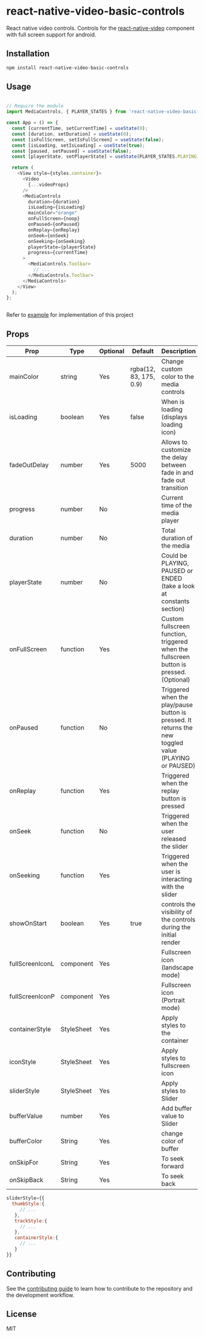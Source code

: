 # react-native-video-basic-controls
React native video controls.
Controls for the [react-native-video](https://github.com/react-native-video/react-native-video) component with full screen support for android.

## Installation

```sh
npm install react-native-video-basic-controls
```

## Usage

```js

// Require the module
import MediaControls, { PLAYER_STATES } from 'react-native-video-basic-controls';

const App = () => {
  const [currentTime, setCurrentTime] = useState(0);
  const [duration, setDuration] = useState(0);
  const [isFullScreen, setIsFullScreen] = useState(false);
  const [isLoading, setIsLoading] = useState(true);
  const [paused, setPaused] = useState(false);
  const [playerState, setPlayerState] = useState(PLAYER_STATES.PLAYING);

  return (
    <View style={styles.container}>
      <Video
        {...videoProps}
      />
      <MediaControls
        duration={duration}
        isLoading={isLoading}
        mainColor="orange"
        onFullScreen={noop}
        onPaused={onPaused}
        onReplay={onReplay}
        onSeek={onSeek}
        onSeeking={onSeeking}
        playerState={playerState}
        progress={currentTime}
      >
        <MediaControls.Toolbar>
          // ...
        </MediaControls.Toolbar>
      </MediaControls>
    </View>
  );
};



```

Refer to [example](https://github.com/prathmesh28/react-native-video-basic-controls/tree/master/example) for implementation of this project


## Props
| Prop         | Type     | Optional | Default                | Description                                                          |
|--------------|----------|----------|------------------------|----------------------------------------------------------------------|
| mainColor    | string   | Yes      | rgba(12, 83, 175, 0.9) | Change custom color to the media controls                            |
| isLoading    | boolean  | Yes      | false                  | When is loading (displays loading icon)                              |
| fadeOutDelay | number   | Yes      | 5000                   | Allows to customize the delay between fade in and fade out transition|
| progress     | number   | No       |                        | Current time of the media player                                     |
| duration     | number   | No       |                        | Total duration of the media                                          |
| playerState  | number   | No       |                        | Could be PLAYING, PAUSED or ENDED (take a look at constants section) |
| onFullScreen | function | Yes      |                        | Custom fullscreen function, triggered when the fullscreen button is pressed. (Optional)|
| onPaused     | function | No       |                        | Triggered when the play/pause button is pressed. It returns the new toggled value (PLAYING or PAUSED)                     |
| onReplay     | function | Yes      |                        | Triggered when the replay button is pressed                          |
| onSeek       | function | No       |                        | Triggered when the user released the slider                          |
| onSeeking    | function | Yes      |                        | Triggered when the user is interacting with the slider               |
| showOnStart  | boolean  | Yes      | true                   | controls the visibility of the controls during the initial render    |
| fullScreenIconL | component  | Yes      |                   | Fullscreen icon (landscape mode)                                     |
| fullScreenIconP | component  | Yes      |                   | Fullscreen icon (Portrait mode)                                      |
| containerStyle | StyleSheet | Yes  |                        | Apply styles to the container                                        |
| iconStyle    | StyleSheet | Yes    |                        | Apply styles to fullscreen icon                                      |
| sliderStyle  | StyleSheet | Yes    |                        | Apply styles to Slider                                               |
| bufferValue  | number    | Yes     |                        | Add buffer value to Slider                                           |
| bufferColor  | String    | Yes     |                        | change color of buffer                                               |
| onSkipFor    | String    | Yes     |                        | To seek forward                                                      |
| onSkipBack   | String    | Yes     |                        | To seek back                                                         |

```js
sliderStyle={{
  thumbStyle:{
     // ...
   },
   trackStyle:{
     // ...
   },
   containerStyle:{
     // ...
   }
}}
```

## Contributing

See the [contributing guide](https://github.com/prathmesh28/react-native-video-basic-controls/blob/master/CONTRIBUTING.md) to learn how to contribute to the repository and the development workflow.

## License

MIT
